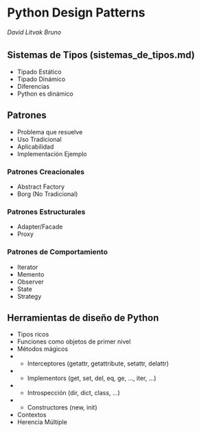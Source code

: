 # Python Design Patterns
###### David Litvak Bruno

## Sistemas de Tipos (sistemas_de_tipos.md)
* Tipado Estático
* Tipado Dinámico
* Diferencias
* Python es dinámico

## Patrones
* Problema que resuelve
* Uso Tradicional
* Aplicabilidad
* Implementación Ejemplo

### Patrones Creacionales
* Abstract Factory
* Borg (No Tradicional)

### Patrones Estructurales
* Adapter/Facade
* Proxy

### Patrones de Comportamiento
* Iterator
* Memento
* Observer
* State
* Strategy

## Herramientas de diseño de Python
* Tipos ricos
* Funciones como objetos de primer nivel
* Métodos mágicos
* * Interceptores (getattr, getattribute, setattr, delattr)
* * Implementors (get, set, del, eq, ge, ..., iter, ...)
* * Introspección (dir, dict, class, ...)
* * Constructores (new, init)
* Contextos
* Herencia Múltiple
